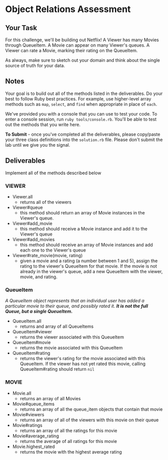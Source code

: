 # Object Relations Assessment

## Your Task

For this challenge, we'll be building out Netflix! A Viewer has many Movies through QueueItem. A Movie can appear on many Viewer's queues. A Viewer can rate a Movie, marking their rating on the QueueItem.

As always, make sure to sketch out your domain and think about the single source of truth for your data.

## Notes

Your goal is to build out all of the methods listed in the deliverables. Do your best to follow Ruby best practices. For example, use higher-level array methods such as `map`, `select`, and `find` when appropriate in place of `each`.

We've provided you with a console that you can use to test your code. To enter a console session, run `ruby tools/console.rb`. You'll be able to test out the methods that you write here.

**To Submit** - once you've completed all the deliverables, please copy/paste your three class definitions into the `solution.rb` file. Please don't submit the lab until we give you the signal.

## Deliverables

Implement all of the methods described below

### VIEWER

+ Viewer.all
  + returns all of the viewers
+ Viewer#queue
  + this method should return an array of Movie instances in the Viewer's queue.
+ Viewer#add_movie
  + this method should receive a Movie instance and add it to the Viewer's queue
+ Viewer#add_movies
  + this method should receive an array of Movie instances and add each one to the Viewer's queue
+ Viewer#rate_movie(movie, rating)
  + given a movie and a rating (a number between 1 and 5), assign the rating to the viewer's QueueItem for that movie. If the movie is not already in the viewer's queue, add a new QueueItem with the viewer, movie, and rating.

### QueueItem

_A QueueItem object represents that an individual user has added a particular movie to their queue, and possibly rated it. **It is not the full Queue, but a single QueueItem.**_

+ QueueItem.all
  + returns and array of all QueueItems
+ QueueItem#viewer
  + returns the viewer associated with this QueueItem
+ QueueItem#movie
  + returns the movie associated with this QueueItem
+ QueueItem#rating
  + returns the viewer's rating for the movie associated with this QueueItem. If the viewer has not yet rated this movie, calling QueueItem#rating should return `nil`

### MOVIE

+ Movie.all
  + returns an array of all Movies
+ Movie#queue_items
  + returns an array of all the queue_item objects that contain that movie
+ Movie#viewers
  + returns an array of all of the viewers with this movie on their queue
+ Movie#ratings
  + returns an array of all the ratings for this movie
+ Movie#average_rating
  + returns the average of all ratings for this movie
+ Movie.highest_rated
  + returns the movie with the highest average rating
